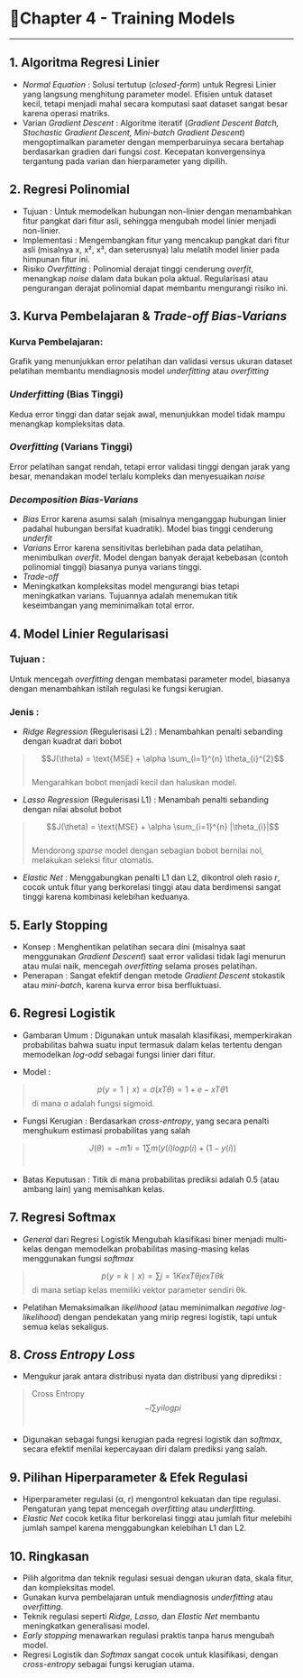 # 📐**Chapter 4 - Training Models**
---

## 1. Algoritma Regresi Linier
- *Normal Equation* :
Solusi tertutup (*closed-form*) untuk Regresi Linier yang langsung menghitung parameter model. Efisien untuk dataset kecil, tetapi menjadi mahal secara komputasi saat dataset sangat besar karena operasi matriks.
- Varian *Gradient Descent* :
Algoritme iteratif (*Gradient Descent Batch, Stochastic Gradient Descent, Mini-batch Gradient Descent*) mengoptimalkan parameter dengan memperbaruinya secara bertahap berdasarkan gradien dari fungsi *cost*. Kecepatan konvergensinya tergantung pada varian dan hierparameter yang dipilih.

## 2. Regresi Polinomial
- Tujuan :
Untuk memodelkan hubungan non-linier dengan menambahkan fitur pangkat dari fitur asli, sehingga mengubah model linier menjadi non-linier.
- Implementasi :
Mengembangkan fitur yang mencakup pangkat dari fitur asli (misalnya x, x², x³, dan seterusnya) lalu melatih model linier pada himpunan fitur ini.
- Risiko *Overfitting* :
Polinomial derajat tinggi cenderung *overfit*, menangkap *noise* dalam data bukan pola aktual. Regularisasi atau pengurangan derajat polinomial dapat membantu mengurangi risiko ini.

## 3. Kurva Pembelajaran & *Trade-off Bias-Varians*
### Kurva Pembelajaran:
Grafik yang menunjukkan error pelatihan dan validasi versus ukuran dataset pelatihan membantu mendiagnosis model *underfitting* atau *overfitting*

### *Underfitting* (Bias Tinggi)
Kedua error tinggi dan datar sejak awal, menunjukkan model tidak mampu menangkap kompleksitas data.

### *Overfitting* (Varians Tinggi)
Error pelatihan sangat rendah, tetapi error validasi tinggi dengan jarak yang besar, menandakan model terlalu kompleks dan menyesuaikan *noise*

### *Decomposition Bias-Varians*
- *Bias*
Error karena asumsi salah (misalnya menganggap hubungan linier padahal hubungan bersifat kuadratik). Model bias tinggi cenderung *underfit*
- *Varians*
Error karena sensitivitas berlebihan pada data pelatihan, menimbulkan *overfit*. Model dengan banyak derajat kebebasan (contoh polinomial tinggi) biasanya punya varians tinggi. 
- *Trade-off*
- Meningkatkan kompleksitas model mengurangi bias tetapi meningkatkan varians. Tujuannya adalah menemukan titik keseimbangan yang meminimalkan total error.

## 4. Model Linier Regularisasi
### Tujuan :
Untuk mencegah *overfitting* dengan membatasi parameter model, biasanya dengan menambahkan istilah regulasi ke fungsi kerugian.

### Jenis :
- *Ridge Regression* (Regulerisasi L2) :
Menambahkan penalti sebanding dengan kuadrat dari bobot
> $$J(\theta) = \text{MSE} + \alpha \sum_{i=1}^{n} \theta_{i}^{2}$$ <br>
Mengarahkan bobot menjadi kecil dan haluskan model.

- *Lasso Regression* (Regulerisasi L1) :
Menambah penalti sebanding dengan nilai absolut bobot
> $$J(\theta) = \text{MSE} + \alpha \sum_{i=1}^{n} |\theta_{i}|$$ <br>
Mendorong *sparse* model dengan sebagian bobot bernilai nol, melakukan seleksi fitur otomatis.

- *Elastic Net* :
Menggabungkan penalti L1 dan L2, dikontrol oleh rasio *r*, cocok untuk fitur yang berkorelasi tinggi atau data berdimensi sangat tinggi karena kombinasi kelebihan keduanya.

## 5. Early Stopping
- Konsep :
Menghentikan pelatihan secara dini (misalnya saat menggunakan *Gradient Descent*) saat error validasi tidak lagi menurun atau mulai naik, mencegah *overfitting* selama proses pelatihan.
- Penerapan :
Sangat efektif dengan metode *Gradient Descent* stokastik atau *mini-batch*, karena kurva error bisa berfluktuasi.

## 6. Regresi Logistik
- Gambaran Umum :
Digunakan untuk masalah klasifikasi, memperkirakan probabilitas bahwa suatu input termasuk dalam kelas tertentu dengan memodelkan *log-odd* sebagai fungsi linier dari fitur.

- Model :
> $$p(y=1∣x)=σ(xTθ)=1+e−xTθ1​$$ di mana σ adalah fungsi sigmoid. <br>

- Fungsi Kerugian :
Berdasarkan *cross-entropy*, yang secara penalti menghukum estimasi probabilitas yang salah
> $$J(θ)=−m1​i=1∑m​(y(i)logp(i)+(1−y(i))$$ <br>

- Batas Keputusan :
Titik di mana probabilitas prediksi adalah 0.5 (atau ambang lain) yang memisahkan kelas.

## 7. Regresi Softmax
- *General* dari Regresi Logistik
Mengubah klasifikasi biner menjadi multi-kelas dengan memodelkan probabilitas masing-masing kelas menggunakan fungsi *softmax*
> $$p(y=k∣x)=∑j=1K​exTθj​exTθk​​$$ di mana setiap kelas memiliki vektor parameter sendiri θk​. <br>

- Pelatihan
Memaksimalkan *likelihood* (atau meminimalkan *negative log-likelihood*) dengan pendekatan yang mirip regresi logistik, tapi untuk semua kelas sekaligus.

## 8. *Cross Entropy Loss*
- Mengukur jarak antara distribusi nyata dan distribusi yang diprediksi :
> Cross Entropy $$−i∑​yi​logpi​$$ <br>
- Digunakan sebagai fungsi kerugian pada regresi logistik dan *softmax*, secara efektif menilai kepercayaan diri dalam prediksi yang salah.

## 9. Pilihan Hiperparameter & Efek Regulasi
- Hiperparameter regulasi (α, r) mengontrol kekuatan dan tipe regulasi. Pengaturan yang tepat mencegah *overfitting* atau *underfitting*.
- *Elastic Net* cocok ketika fitur berkorelasi tinggi atau jumlah fitur melebihi jumlah sampel karena menggabungkan kelebihan L1 dan L2.

## 10. Ringkasan
- Pilih algoritma dan teknik regulasi sesuai dengan ukuran data, skala fitur, dan kompleksitas model.
- Gunakan kurva pembelajaran untuk mendiagnosis *underfitting* atau *overfitting*.
- Teknik regulasi seperti *Ridge, Lasso,* dan *Elastic Net* membantu meningkatkan generalisasi model.
- *Early stopping* menawarkan regulasi praktis tanpa harus mengubah model.
- Regresi Logistik dan *Softmax* sangat cocok untuk klasifikasi, dengan *cross-entropy* sebagai fungsi kerugian utama.
